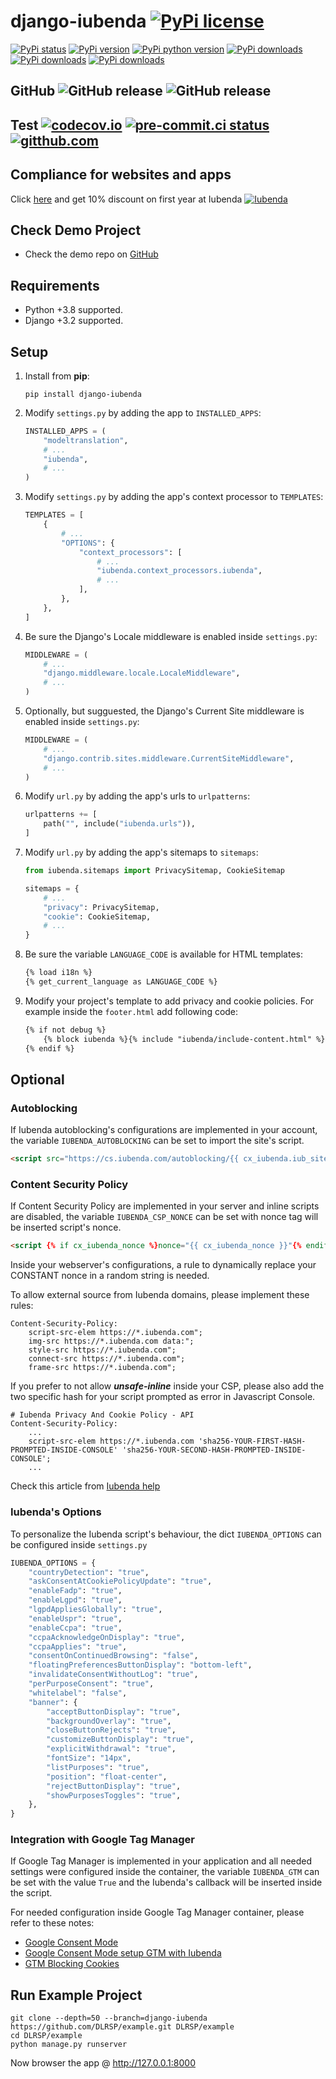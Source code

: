 # django-iubenda [![PyPi license](https://img.shields.io/pypi/l/django-iubenda.svg)](https://pypi.python.org/pypi/django-iubenda)

[![PyPi status](https://img.shields.io/pypi/status/django-iubenda.svg)](https://pypi.python.org/pypi/django-iubenda)
[![PyPi version](https://img.shields.io/pypi/v/django-iubenda.svg)](https://pypi.python.org/pypi/django-iubenda)
[![PyPi python version](https://img.shields.io/pypi/pyversions/django-iubenda.svg)](https://pypi.python.org/pypi/django-iubenda)
[![PyPi downloads](https://img.shields.io/pypi/dm/django-iubenda.svg)](https://pypi.python.org/pypi/django-iubenda)
[![PyPi downloads](https://img.shields.io/pypi/dw/django-iubenda.svg)](https://pypi.python.org/pypi/django-iubenda)
[![PyPi downloads](https://img.shields.io/pypi/dd/django-iubenda.svg)](https://pypi.python.org/pypi/django-iubenda)

## GitHub ![GitHub release](https://img.shields.io/github/tag/DLRSP/django-iubenda.svg) ![GitHub release](https://img.shields.io/github/release/DLRSP/django-iubenda.svg)

## Test [![codecov.io](https://codecov.io/github/DLRSP/django-iubenda/coverage.svg?branch=main)](https://codecov.io/github/DLRSP/django-iubenda?branch=main) [![pre-commit.ci status](https://results.pre-commit.ci/badge/github/DLRSP/django-iubenda/main.svg)](https://results.pre-commit.ci/latest/github/DLRSP/django-iubenda/main) [![gitthub.com](https://github.com/DLRSP/django-iubenda/actions/workflows/ci.yaml/badge.svg)](https://github.com/DLRSP/django-iubenda/actions/workflows/ci.yaml)

## Compliance for websites and apps
Click [here](http://iubenda.refr.cc/dlrspapi) and get 10% discount on first year at Iubenda
[![Iubenda](https://client-assets.referralcandy.com/md6Y46jBT5ufTCO2zzGt_1668598186.png)](http://iubenda.refr.cc/dlrspapi)


## Check Demo Project
* Check the demo repo on [GitHub](https://github.com/DLRSP/example/tree/django-iubenda)

## Requirements
-   Python +3.8 supported.
-   Django +3.2 supported.

## Setup
1. Install from **pip**:
   ```shell
   pip install django-iubenda
   ```
2. Modify `settings.py` by adding the app to `INSTALLED_APPS`:
   ```python
   INSTALLED_APPS = (
       "modeltranslation",
       # ...
       "iubenda",
       # ...
   )
   ```
3. Modify `settings.py` by adding the app's context processor to `TEMPLATES`:
   ```python
   TEMPLATES = [
       {
           # ...
           "OPTIONS": {
               "context_processors": [
                   # ...
                   "iubenda.context_processors.iubenda",
                   # ...
               ],
           },
       },
   ]
   ```
4. Be sure the Django's Locale middleware is enabled inside `settings.py`:
   ```python
   MIDDLEWARE = (
       # ...
       "django.middleware.locale.LocaleMiddleware",
       # ...
   )
   ```
5. Optionally, but sugguested, the Django's Current Site middleware is enabled inside `settings.py`:
   ```python
   MIDDLEWARE = (
       # ...
       "django.contrib.sites.middleware.CurrentSiteMiddleware",
       # ...
   )
   ```
6. Modify `url.py` by adding the app's urls to `urlpatterns`:
   ```python
   urlpatterns += [
       path("", include("iubenda.urls")),
   ]
   ```
7. Modify `url.py` by adding the app's sitemaps to `sitemaps`:
   ```python
   from iubenda.sitemaps import PrivacySitemap, CookieSitemap

   sitemaps = {
       # ...
       "privacy": PrivacySitemap,
       "cookie": CookieSitemap,
       # ...
   }
   ```
8. Be sure the variable `LANGUAGE_CODE` is available for HTML templates:
   ```html
   {% load i18n %}
   {% get_current_language as LANGUAGE_CODE %}
   ```
9. Modify your project's template to add privacy and cookie policies.
   For example inside the `footer.html` add following code:
   ```html
   {% if not debug %}
       {% block iubenda %}{% include "iubenda/include-content.html" %}{% endblock iubenda %}
   {% endif %}
   ```

## Optional

### Autoblocking
If Iubenda autoblocking's configurations are implemented in your account,
the variable `IUBENDA_AUTOBLOCKING` can be set to import the site's script.
```html
<script src="https://cs.iubenda.com/autoblocking/{{ cx_iubenda.iub_site_id }}.js"></script>
```

### Content Security Policy
If Content Security Policy are implemented in your server and inline scripts are disabled,
the variable `IUBENDA_CSP_NONCE` can be set with nonce tag will be inserted script's nonce.
```html
<script {% if cx_iubenda_nonce %}nonce="{{ cx_iubenda_nonce }}"{% endif %}>
```
Inside your webserver's configurations, a rule to dynamically replace your CONSTANT nonce in a random string is needed.

To allow  external source from Iubenda domains, please implement these rules:
```editorconfig
Content-Security-Policy:
    script-src-elem https://*.iubenda.com";
    img-src https://*.iubenda.com data:";
    style-src https://*.iubenda.com";
    connect-src https://*.iubenda.com";
    frame-src https://*.iubenda.com";
```

If you prefer to not allow ***unsafe-inline*** inside your CSP, please also add the two specific hash for your
script prompted as error in Javascript Console.
```editorconfig
# Iubenda Privacy And Cookie Policy - API
Content-Security-Policy:
    ...
    script-src-elem https://*.iubenda.com 'sha256-YOUR-FIRST-HASH-PROMPTED-INSIDE-CONSOLE' 'sha256-YOUR-SECOND-HASH-PROMPTED-INSIDE-CONSOLE';
    ...
```

Check this article from [Iubenda help](https://www.iubenda.com/it/help/12347-come-configurare-il-content-security-policy-per-consentire-lesecuzione-degli-script-di-iubenda)

### Iubenda's Options

To personalize the Iubenda script's behaviour, the dict `IUBENDA_OPTIONS` can be configured inside `settings.py`
```python
IUBENDA_OPTIONS = {
    "countryDetection": "true",
    "askConsentAtCookiePolicyUpdate": "true",
    "enableFadp": "true",
    "enableLgpd": "true",
    "lgpdAppliesGlobally": "true",
    "enableUspr": "true",
    "enableCcpa": "true",
    "ccpaAcknowledgeOnDisplay": "true",
    "ccpaApplies": "true",
    "consentOnContinuedBrowsing": "false",
    "floatingPreferencesButtonDisplay": "bottom-left",
    "invalidateConsentWithoutLog": "true",
    "perPurposeConsent": "true",
    "whitelabel": "false",
    "banner": {
        "acceptButtonDisplay": "true",
        "backgroundOverlay": "true",
        "closeButtonRejects": "true",
        "customizeButtonDisplay": "true",
        "explicitWithdrawal": "true",
        "fontSize": "14px",
        "listPurposes": "true",
        "position": "float-center",
        "rejectButtonDisplay": "true",
        "showPurposesToggles": "true",
    },
}
```

### Integration with Google Tag Manager
If Google Tag Manager is implemented in your application and all needed settings were configured inside the container,
the variable `IUBENDA_GTM` can be set with the value `True` and the Iubenda's callback will be inserted inside the script.

For needed configuration inside Google Tag Manager container, please refer to these notes:
- [Google Consent Mode](https://www.iubenda.com/en/help/27137-google-consent-mode)
- [Google Consent Mode setup GTM with Iubenda](https://www.iubenda.com/en/help/74198-google-consent-mode-set-up-google-tag-manager-with-iubenda)
- [GTM Blocking Cookies](https://www.iubenda.com/en/help/1235-google-tag-manager-blocking-cookies)

## Run Example Project

```shell
git clone --depth=50 --branch=django-iubenda https://github.com/DLRSP/example.git DLRSP/example
cd DLRSP/example
python manage.py runserver
```

Now browser the app @ http://127.0.0.1:8000

